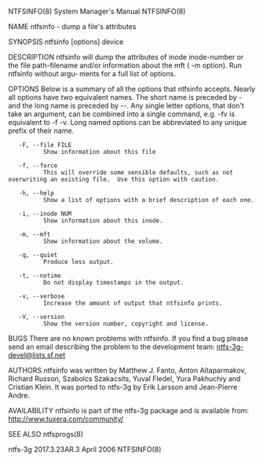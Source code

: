 NTFSINFO(8)                                                            System Manager's Manual                                                           NTFSINFO(8)

NAME
       ntfsinfo - dump a file's attributes

SYNOPSIS
       ntfsinfo [options] device

DESCRIPTION
       ntfsinfo  will dump the attributes of inode inode-number or the file path-filename and/or information about the mft ( -m option).  Run ntfsinfo without argu‐
       ments for a full list of options.

OPTIONS
       Below is a summary of all the options that ntfsinfo accepts.  Nearly all options have two equivalent names.  The short name is preceded by  -  and  the  long
       name  is  preceded  by  --.  Any single letter options, that don't take an argument, can be combined into a single command, e.g.  -fv is equivalent to -f -v.
       Long named options can be abbreviated to any unique prefix of their name.

       -F, --file FILE
              Show information about this file

       -f, --force
              This will override some sensible defaults, such as not overwriting an existing file.  Use this option with caution.

       -h, --help
              Show a list of options with a brief description of each one.

       -i, --inode NUM
              Show information about this inode.

       -m, --mft
              Show information about the volume.

       -q, --quiet
              Produce less output.

       -t, --notime
              Do not display timestamps in the output.

       -v, --verbose
              Increase the amount of output that ntfsinfo prints.

       -V, --version
              Show the version number, copyright and license.

BUGS
       There are no known problems with ntfsinfo.  If you find a bug please send an email describing the problem to the development team:
       ntfs-3g-devel@lists.sf.net

AUTHORS
       ntfsinfo was written by Matthew J. Fanto, Anton Altaparmakov, Richard Russon, Szabolcs Szakacsits, Yuval Fledel, Yura Pakhuchiy and Cristian Klein.   It  was
       ported to ntfs-3g by Erik Larsson and Jean-Pierre Andre.

AVAILABILITY
       ntfsinfo is part of the ntfs-3g package and is available from:
       http://www.tuxera.com/community/

SEE ALSO
       ntfsprogs(8)

ntfs-3g 2017.3.23AR.3                                                        April 2006                                                                  NTFSINFO(8)
